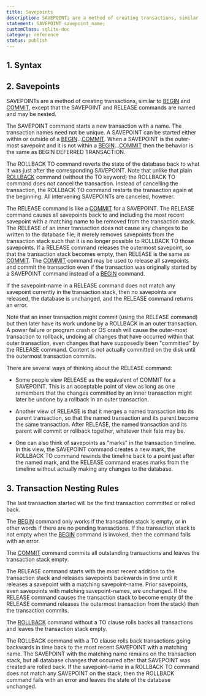 ```yaml
---
title: Savepoints
description: SAVEPOINTs are a method of creating transactions, similar to BEGIN and COMMIT.
statement: SAVEPOINT savepoint_name;
customClass: sqlite-doc
category: reference
status: publish
---
```


## 1. Syntax

<!-- do-not-touch-svg-import: 'savepoint.svg' -->

## 2. Savepoints

SAVEPOINTs are a method of creating transactions, similar to
[BEGIN](lang_transaction) and [COMMIT](lang_transaction), except that
the SAVEPOINT and RELEASE commands are named and may be nested.

The SAVEPOINT command starts a new transaction with a name. The
transaction names need not be unique. A SAVEPOINT can be started either
within or outside of a
[BEGIN](lang_transaction)...[COMMIT](lang_transaction). When a SAVEPOINT
is the outer-most savepoint and it is not within a
[BEGIN](lang_transaction)...[COMMIT](lang_transaction) then the behavior
is the same as BEGIN DEFERRED TRANSACTION.

The ROLLBACK TO command reverts the state of the database back to what
it was just after the corresponding SAVEPOINT. Note that unlike that
plain [ROLLBACK](lang_transaction) command (without the TO keyword) the
ROLLBACK TO command does not cancel the transaction. Instead of
cancelling the transaction, the ROLLBACK TO command restarts the
transaction again at the beginning. All intervening SAVEPOINTs are
canceled, however.

The RELEASE command is like a [COMMIT](lang_transaction) for a
SAVEPOINT. The RELEASE command causes all savepoints back to and
including the most recent savepoint with a matching name to be removed
from the transaction stack. The RELEASE of an inner transaction does not
cause any changes to be written to the database file; it merely removes
savepoints from the transaction stack such that it is no longer possible
to ROLLBACK TO those savepoints. If a RELEASE command releases the
outermost savepoint, so that the transaction stack becomes empty, then
RELEASE is the same as [COMMIT](lang_transaction). The
[COMMIT](lang_transaction) command may be used to release all savepoints
and commit the transaction even if the transaction was originally
started by a SAVEPOINT command instead of a [BEGIN](lang_transaction)
command.

If the savepoint-name in a RELEASE command does not match any savepoint
currently in the transaction stack, then no savepoints are released, the
database is unchanged, and the RELEASE command returns an error.

Note that an inner transaction might commit (using the RELEASE command)
but then later have its work undone by a ROLLBACK in an outer
transaction. A power failure or program crash or OS crash will cause the
outer-most transaction to rollback, undoing all changes that have
occurred within that outer transaction, even changes that have
supposedly been "committed" by the RELEASE command. Content is not
actually committed on the disk until the outermost transaction commits.

There are several ways of thinking about the RELEASE command:

- Some people view RELEASE as the equivalent of COMMIT for a SAVEPOINT.
  This is an acceptable point of view as long as one remembers that the
  changes committed by an inner transaction might later be undone by a
  rollback in an outer transaction.

- Another view of RELEASE is that it merges a named transaction into its
  parent transaction, so that the named transaction and its parent
  become the same transaction. After RELEASE, the named transaction and
  its parent will commit or rollback together, whatever their fate may
  be.

- One can also think of savepoints as "marks" in the transaction
  timeline. In this view, the SAVEPOINT command creates a new mark, the
  ROLLBACK TO command rewinds the timeline back to a point just after
  the named mark, and the RELEASE command erases marks from the timeline
  without actually making any changes to the database.

## 3. Transaction Nesting Rules

The last transaction started will be the first transaction committed or
rolled back.

The [BEGIN](lang_transaction) command only works if the transaction
stack is empty, or in other words if there are no pending transactions.
If the transaction stack is not empty when the [BEGIN](lang_transaction)
command is invoked, then the command fails with an error.

The [COMMIT](lang_transaction) command commits all outstanding
transactions and leaves the transaction stack empty.

The RELEASE command starts with the most recent addition to the
transaction stack and releases savepoints backwards in time until it
releases a savepoint with a matching savepoint-name. Prior savepoints,
even savepoints with matching savepoint-names, are unchanged. If the
RELEASE command causes the transaction stack to become empty (if the
RELEASE command releases the outermost transaction from the stack) then
the transaction commits.

The [ROLLBACK](lang_transaction) command without a TO clause rolls backs
all transactions and leaves the transaction stack empty.

The ROLLBACK command with a TO clause rolls back transactions going
backwards in time back to the most recent SAVEPOINT with a matching
name. The SAVEPOINT with the matching name remains on the transaction
stack, but all database changes that occurred after that SAVEPOINT was
created are rolled back. If the savepoint-name in a ROLLBACK TO command
does not match any SAVEPOINT on the stack, then the ROLLBACK command
fails with an error and leaves the state of the database unchanged.
